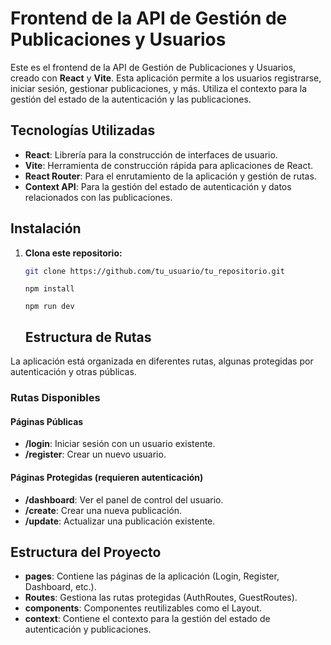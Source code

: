 # Frontend de la API de Gestión de Publicaciones y Usuarios

Este es el frontend de la API de Gestión de Publicaciones y Usuarios, creado con **React** y **Vite**. Esta aplicación permite a los usuarios registrarse, iniciar sesión, gestionar publicaciones, y más. Utiliza el contexto para la gestión del estado de la autenticación y las publicaciones.

## Tecnologías Utilizadas

- **React**: Librería para la construcción de interfaces de usuario.
- **Vite**: Herramienta de construcción rápida para aplicaciones de React.
- **React Router**: Para el enrutamiento de la aplicación y gestión de rutas.
- **Context API**: Para la gestión del estado de autenticación y datos relacionados con las publicaciones.

## Instalación

1. **Clona este repositorio:**

   ```bash
   git clone https://github.com/tu_usuario/tu_repositorio.git
    ```

    ```npm install```

    
    ```npm run dev```




   ## Estructura de Rutas

La aplicación está organizada en diferentes rutas, algunas protegidas por autenticación y otras públicas.

### Rutas Disponibles

#### Páginas Públicas
- **/login**: Iniciar sesión con un usuario existente.
- **/register**: Crear un nuevo usuario.

#### Páginas Protegidas (requieren autenticación)
- **/dashboard**: Ver el panel de control del usuario.
- **/create**: Crear una nueva publicación.
- **/update**: Actualizar una publicación existente.

## Estructura del Proyecto

- **pages**: Contiene las páginas de la aplicación (Login, Register, Dashboard, etc.).
- **Routes**: Gestiona las rutas protegidas (AuthRoutes, GuestRoutes).
- **components**: Componentes reutilizables como el Layout.
- **context**: Contiene el contexto para la gestión del estado de autenticación y publicaciones.

